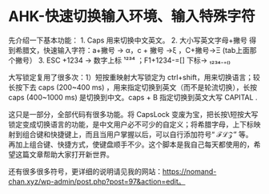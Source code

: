 # AHK-快速切换输入环境、输入特殊字符

先介绍一下基本功能：
	1. Caps 用来切换中文英文。
	2. 大小写英文字母+撇号 得到希腊文，快速输入字符：a+撇号  →  α，c + 撇号 →ξ  ，C+撇号→Ξ (tab上面那个撇号） 
	3. ESC +1234  → 数字上标  ¹²³⁴ ；F1+1234-=[]  下标→    ₁₂₃₄₋₌₍₎
	
	

大写锁定复用了很多次：1）短按重映射大写锁定为 ctrl+shift，用来切换语言；较长按下去 caps (200~400 ms) ，用来指定切换到英文（而不是轮流切换），长按 caps  (400~1000 ms) 是切换到中文。caps + B 指定切换到英文大写 CAPITAL .

这只是一部分，全部代码有很多功能。将 CapsLock 变废为宝，把长按\短按大写锁定变成切换语言的功能，是中文用户必不可少的自定义；将希腊字母，上下标映射到组合键和快捷键上，而且当用户掌握以后，可以自行添加符号“ ℱℒ𝒵” 等。 再加上组合键、快捷方式，使键盘顺手不少。这个脚本是我自己每天都使用的，希望这篇文章帮助大家打开新世界。

还有很多很多符号，更详细的说明请见我的网站：https://nomand-chan.xyz/wp-admin/post.php?post=97&action=edit。
